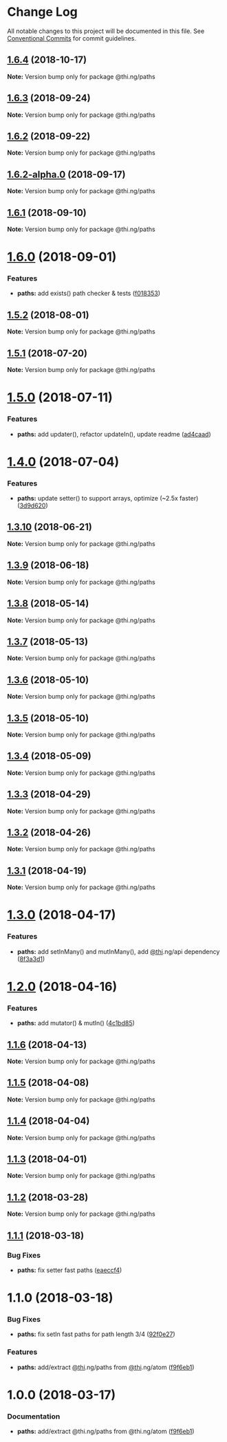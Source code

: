 # Change Log

All notable changes to this project will be documented in this file.
See [Conventional Commits](https://conventionalcommits.org) for commit guidelines.

## [1.6.4](https://github.com/thi-ng/umbrella/compare/@thi.ng/paths@1.6.3...@thi.ng/paths@1.6.4) (2018-10-17)

**Note:** Version bump only for package @thi.ng/paths





<a name="1.6.3"></a>
## [1.6.3](https://github.com/thi-ng/umbrella/compare/@thi.ng/paths@1.6.2...@thi.ng/paths@1.6.3) (2018-09-24)

**Note:** Version bump only for package @thi.ng/paths





<a name="1.6.2"></a>
## [1.6.2](https://github.com/thi-ng/umbrella/compare/@thi.ng/paths@1.6.2-alpha.0...@thi.ng/paths@1.6.2) (2018-09-22)

**Note:** Version bump only for package @thi.ng/paths





<a name="1.6.2-alpha.0"></a>
## [1.6.2-alpha.0](https://github.com/thi-ng/umbrella/compare/@thi.ng/paths@1.6.1...@thi.ng/paths@1.6.2-alpha.0) (2018-09-17)

**Note:** Version bump only for package @thi.ng/paths





<a name="1.6.1"></a>
## [1.6.1](https://github.com/thi-ng/umbrella/compare/@thi.ng/paths@1.6.0...@thi.ng/paths@1.6.1) (2018-09-10)

**Note:** Version bump only for package @thi.ng/paths





<a name="1.6.0"></a>
# [1.6.0](https://github.com/thi-ng/umbrella/compare/@thi.ng/paths@1.5.2...@thi.ng/paths@1.6.0) (2018-09-01)


### Features

* **paths:** add exists() path checker & tests ([f018353](https://github.com/thi-ng/umbrella/commit/f018353))




<a name="1.5.2"></a>
## [1.5.2](https://github.com/thi-ng/umbrella/compare/@thi.ng/paths@1.5.1...@thi.ng/paths@1.5.2) (2018-08-01)




**Note:** Version bump only for package @thi.ng/paths

<a name="1.5.1"></a>
## [1.5.1](https://github.com/thi-ng/umbrella/compare/@thi.ng/paths@1.5.0...@thi.ng/paths@1.5.1) (2018-07-20)




**Note:** Version bump only for package @thi.ng/paths

<a name="1.5.0"></a>
# [1.5.0](https://github.com/thi-ng/umbrella/compare/@thi.ng/paths@1.4.0...@thi.ng/paths@1.5.0) (2018-07-11)


### Features

* **paths:** add updater(), refactor updateIn(), update readme ([ad4caad](https://github.com/thi-ng/umbrella/commit/ad4caad))




<a name="1.4.0"></a>
# [1.4.0](https://github.com/thi-ng/umbrella/compare/@thi.ng/paths@1.3.10...@thi.ng/paths@1.4.0) (2018-07-04)


### Features

* **paths:** update setter() to support arrays, optimize (~2.5x faster) ([3d9d620](https://github.com/thi-ng/umbrella/commit/3d9d620))




<a name="1.3.10"></a>
## [1.3.10](https://github.com/thi-ng/umbrella/compare/@thi.ng/paths@1.3.9...@thi.ng/paths@1.3.10) (2018-06-21)




**Note:** Version bump only for package @thi.ng/paths

<a name="1.3.9"></a>
## [1.3.9](https://github.com/thi-ng/umbrella/compare/@thi.ng/paths@1.3.8...@thi.ng/paths@1.3.9) (2018-06-18)




**Note:** Version bump only for package @thi.ng/paths

<a name="1.3.8"></a>
## [1.3.8](https://github.com/thi-ng/umbrella/compare/@thi.ng/paths@1.3.7...@thi.ng/paths@1.3.8) (2018-05-14)




**Note:** Version bump only for package @thi.ng/paths

<a name="1.3.7"></a>
## [1.3.7](https://github.com/thi-ng/umbrella/compare/@thi.ng/paths@1.3.6...@thi.ng/paths@1.3.7) (2018-05-13)




**Note:** Version bump only for package @thi.ng/paths

<a name="1.3.6"></a>
## [1.3.6](https://github.com/thi-ng/umbrella/compare/@thi.ng/paths@1.3.5...@thi.ng/paths@1.3.6) (2018-05-10)




**Note:** Version bump only for package @thi.ng/paths

<a name="1.3.5"></a>
## [1.3.5](https://github.com/thi-ng/umbrella/compare/@thi.ng/paths@1.3.4...@thi.ng/paths@1.3.5) (2018-05-10)




**Note:** Version bump only for package @thi.ng/paths

<a name="1.3.4"></a>
## [1.3.4](https://github.com/thi-ng/umbrella/compare/@thi.ng/paths@1.3.3...@thi.ng/paths@1.3.4) (2018-05-09)




**Note:** Version bump only for package @thi.ng/paths

<a name="1.3.3"></a>
## [1.3.3](https://github.com/thi-ng/umbrella/compare/@thi.ng/paths@1.3.2...@thi.ng/paths@1.3.3) (2018-04-29)




**Note:** Version bump only for package @thi.ng/paths

<a name="1.3.2"></a>
## [1.3.2](https://github.com/thi-ng/umbrella/compare/@thi.ng/paths@1.3.1...@thi.ng/paths@1.3.2) (2018-04-26)




**Note:** Version bump only for package @thi.ng/paths

<a name="1.3.1"></a>
## [1.3.1](https://github.com/thi-ng/umbrella/compare/@thi.ng/paths@1.3.0...@thi.ng/paths@1.3.1) (2018-04-19)




**Note:** Version bump only for package @thi.ng/paths

<a name="1.3.0"></a>
# [1.3.0](https://github.com/thi-ng/umbrella/compare/@thi.ng/paths@1.2.0...@thi.ng/paths@1.3.0) (2018-04-17)


### Features

* **paths:** add setInMany() and mutInMany(), add [@thi](https://github.com/thi).ng/api dependency ([8f3a3d1](https://github.com/thi-ng/umbrella/commit/8f3a3d1))




<a name="1.2.0"></a>
# [1.2.0](https://github.com/thi-ng/umbrella/compare/@thi.ng/paths@1.1.6...@thi.ng/paths@1.2.0) (2018-04-16)


### Features

* **paths:** add mutator() & mutIn() ([4c1bd85](https://github.com/thi-ng/umbrella/commit/4c1bd85))




<a name="1.1.6"></a>
## [1.1.6](https://github.com/thi-ng/umbrella/compare/@thi.ng/paths@1.1.5...@thi.ng/paths@1.1.6) (2018-04-13)




**Note:** Version bump only for package @thi.ng/paths

<a name="1.1.5"></a>
## [1.1.5](https://github.com/thi-ng/umbrella/compare/@thi.ng/paths@1.1.4...@thi.ng/paths@1.1.5) (2018-04-08)




**Note:** Version bump only for package @thi.ng/paths

<a name="1.1.4"></a>
## [1.1.4](https://github.com/thi-ng/umbrella/compare/@thi.ng/paths@1.1.3...@thi.ng/paths@1.1.4) (2018-04-04)




**Note:** Version bump only for package @thi.ng/paths

<a name="1.1.3"></a>
## [1.1.3](https://github.com/thi-ng/umbrella/compare/@thi.ng/paths@1.1.2...@thi.ng/paths@1.1.3) (2018-04-01)




**Note:** Version bump only for package @thi.ng/paths

<a name="1.1.2"></a>
## [1.1.2](https://github.com/thi-ng/umbrella/compare/@thi.ng/paths@1.1.1...@thi.ng/paths@1.1.2) (2018-03-28)




**Note:** Version bump only for package @thi.ng/paths

<a name="1.1.1"></a>
## [1.1.1](https://github.com/thi-ng/umbrella/compare/@thi.ng/paths@1.1.0...@thi.ng/paths@1.1.1) (2018-03-18)


### Bug Fixes

* **paths:** fix setter fast paths ([eaeccf4](https://github.com/thi-ng/umbrella/commit/eaeccf4))




<a name="1.1.0"></a>
# 1.1.0 (2018-03-18)


### Bug Fixes

* **paths:** fix setIn fast paths for path length 3/4 ([92f0e27](https://github.com/thi-ng/umbrella/commit/92f0e27))


### Features

* **paths:** add/extract [@thi](https://github.com/thi).ng/paths from [@thi](https://github.com/thi).ng/atom ([f9f6eb1](https://github.com/thi-ng/umbrella/commit/f9f6eb1))




<a name="1.0.0"></a>
# 1.0.0 (2018-03-17)


### Documentation

* **paths:** add/extract @thi.ng/paths from @thi.ng/atom ([f9f6eb1](https://github.com/thi-ng/umbrella/commit/f9f6eb1))
